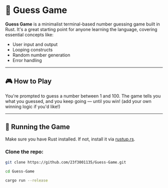 # 🦀 Guess Game

**Guess Game** is a minimalist terminal-based number guessing game built in Rust. It's a great starting point for anyone learning the language, covering essential concepts like:

- User input and output
- Looping constructs
- Random number generation
- Error handling

---

## 🎮 How to Play

You're prompted to guess a number between 1 and 100. The game tells you what you guessed, and you keep going — until you win! (add your own winning logic if you'd like!)

---

## 🚀 Running the Game

Make sure you have Rust installed. If not, install it via [rustup.rs](https://rustup.rs).

### Clone the repo:

```bash
git clone https://github.com/23f3001135/Guess-Game.git

cd Guess-Game

cargo run --release